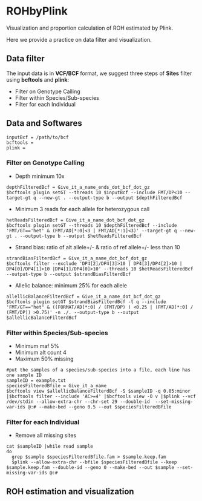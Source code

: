 # ROHbyPlink
Visualization and proportion calculation of ROH estimated by Plink.

Here we provide a practice on data filter and visualization.

## Data filter
The input data is in **VCF/BCF** format, we suggest three steps of **Sites** filter using **bcftools** and **plink**: 
  - Filter on Genotype Calling
  - Filter within Species/Sub-species
  - Filter for each Individual

## Data and Softwares
  ```
  inputBcf = /path/to/bcf
  bcftools = 
  plink = 
  
  ```

### Filter on Genotype Calling
  - Depth minimum 10x
  ```
  depthFilteredBcf = Give_it_a_name_ends_dot_bcf_dot_gz
  $bcftools plugin setGT --threads 10 $inputBcf --include FMT/DP<10 --target-gt q --new-gt . --output-type b --output $depthFilteredBcf
  ```
  - Minimum 3 reads for each allele for heterozygous call
  ```
  hetReadsFilteredBcf = Give_it_a_name_dot_bcf_dot_gz
  $bcftools plugin setGT --threads 10 $depthFilteredBcf --include 'FMT/GT=='het' & (FMT/AD[*:0]<3 | FMT/AD[*:1]<3)' --target-gt q --new-gt . --output-type b --output $hetReadsFilteredBcf
  ```
  - Strand bias: ratio of alt allele+/- & ratio of ref allele+/- less than 10
  ```
  strandBiasFilterdBcf = Give_it_a_name_dot_bcf_dot_gz
  $bcftools filter --exclude 'DP4[2]/DP4[3]>10 | DP4[3]/DP4[2]>10 | DP4[0]/DP4[1]>10 |DP4[1]/DP4[0]>10' --threads 10 $hetReadsFilteredBcf --output-type b --output $strandBiasFilterdBcf
  ```
  - Allelic balance: minimum 25% for each allele
  ```
  allellicBalanceFilterdBcf = Give_it_a_name_dot_bcf_dot_gz
  $bcftools plugin setGT $strandBiasFilterdBcf -t q --include 'FMT/GT=="het" & ((FORMAT/AD[*:0] / (FMT/DP) ) <0.25 | (FMT/AD[*:0] / (FMT/DP)) >0.75)' -n ./. --output-type b --output $allellicBalanceFilterdBcf
  ```

### Filter within Species/Sub-species
  - Minimum maf 5%
  - Minimum alt count 4
  - Maximum 50% missing
  ```
  #put the samples of a species/sub-species into a file, each line has one sample ID
  sampleID = example.txt
  speciesFilteredBfile = Give_it_a_name
  $bcftools view $allellicBalanceFilterdBcf -S $sampleID -q 0.05:minor |$bcftools filter --include 'AC>=4' |$bcftools view -O v |$plink --vcf /dev/stdin --allow-extra-chr --chr-set 29 --double-id  --set-missing-var-ids @:# --make-bed --geno 0.5 --out $speciesFilteredBfile
  ```

### Filter for each Individual
  - Remove all missing sites
  ```
  cat $sampleID |while read sample
  do
    grep $sample $speciesFilteredBfile.fam > $sample.keep.fam
    $plink --allow-extra-chr --bfile $speciesFilteredBfile --keep $sample.keep.fam --double-id --geno 0 --make-bed --out $sample --set-missing-var-ids @:#
  ```

## ROH estimation and visualization





